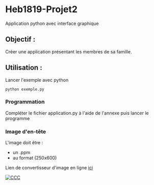# Heb1819-Projet2

Application python avec interface graphique

## Objectif :

Créer une application présentant les membres de sa famille.

## Utilisation :

Lancer l'exemple avec python 
```
python exemple.py
```
### Programmation

Compléter le fichier application.py à l'aide de l'annexe puis lancer le programme

### Image d'en-tête 

L'image doit être :
  * un .ppm
  * au format (250x600)  

Lien de convertisseur d'image en ligne [ici](https://onlineconvertfree.com/fr/convert-format/jpg-to-ppm/)

[![CCC](http://extranet.codecodecodec.com/images/ccc200px.png "Code Code Codec")](https://codecodecodec.com/)
